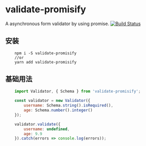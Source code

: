 # validate-promisify
A asynchronous form validator by using promise.
[![Build Status](https://travis-ci.org/AnacondaY/validate-promisify.svg?branch=master)](https://travis-ci.org/AnacondaY/validate-promisify)
## 安装
```
    npm i -S validate-promisify
    //or
    yarn add validate-promisify
```

## 基础用法
```js
    import Validator, { Schema } from 'validate-promisify';
    
    const validator = new Validator({
        username: Schema.string().isRequired(),
        age: Schema.number().integer()
    });

    validator.validate({
        username: undefined,
        age: 9.9
    }).catch(errors => console.log(errors));
```

